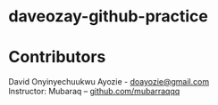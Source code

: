 # daveozay-github-practice
# Contributors

David Onyinyechuukwu Ayozie - [doayozie@gmail.com](mailto:doayozie@gmail.com)  
Instructor: Mubaraq – [github.com/mubarraqqq](https://github.com/mubarraqqq)
